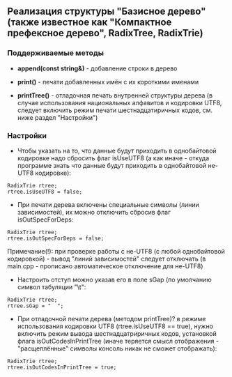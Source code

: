﻿## Реализация структуры "Базисное дерево" (также известное как "Компактное префексное дерево", RadixTree, RadixTrie)

### Поддерживаемые методы
 - **append(const string&)** - добавление строки в дерево

 - **print()** - печати добавленных имён с их короткими именами
 
 - **printTree()** - отладочная печать внутренней структуры дерева (в случае использования национальных алфавитов и кодировки UTF8, следует включить режим печати шестнадцатиричных кодов, см. ниже раздел "Настройки")

### Настройки

 - Чтобы указать на то, что данные будут приходить в однобайтовой кодировке надо сбросить флаг isUseUTF8 (а как иначе - откуда программе знать что данные будут приходить в однобайтовой не-UTF8 кодировке):
```
RadixTrie rtree;
rtree.isUseUTF8 = false;
```

 - При печати дерева включены специальные символы (линии зависимостей), их можно отключить сбросив флаг isOutSpecForDeps:
```
RadixTrie rtree;
rtree.isOutSpecForDeps = false;
```
Примечание(!): при проверке работы c не-UTF8 (с любой однобайтовой кодировкой) - вывод "линий зависимостей" следует отключать (в main.cpp - прописано автоматическое отключение для не-UTF8)

 - Настроить отступ можно указав его в поле sGap (по умолчанию символ табуляции "\t":
```
RadixTrie rtree;
rtree.sGap = "  ";
```


 - При отладочной печати дерева (методом printTree)? в режиме использования кодировки UTF8 (rtree.isUseUTF8 == true), нужно включить режим вывода
шестнадцатриричных кодов, установкой флага isOutCodesInPrintTree (иначе теряется смысл отображения - "расщеплённые" символы консоль никак не сможет отображать):
```
RadixTrie rtree;
rtree.isOutCodesInPrintTree = true;
```